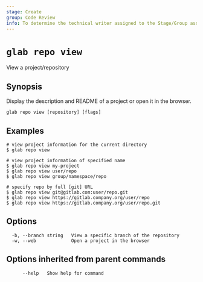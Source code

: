 ```yaml
---
stage: Create
group: Code Review
info: To determine the technical writer assigned to the Stage/Group associated with this page, see https://about.gitlab.com/handbook/product/ux/technical-writing/#assignments
---
```


<!--
This documentation is auto generated by a script.
Please do not edit this file directly, check cmd/gen-docs/docs.go.
-->

# `glab repo view`

View a project/repository

## Synopsis

Display the description and README of a project or open it in the browser.

```plaintext
glab repo view [repository] [flags]
```

## Examples

```plaintext
# view project information for the current directory
$ glab repo view

# view project information of specified name
$ glab repo view my-project
$ glab repo view user/repo
$ glab repo view group/namespace/repo

# specify repo by full [git] URL
$ glab repo view git@gitlab.com:user/repo.git
$ glab repo view https://gitlab.company.org/user/repo
$ glab repo view https://gitlab.company.org/user/repo.git

```

## Options

```plaintext
  -b, --branch string   View a specific branch of the repository
  -w, --web             Open a project in the browser
```

## Options inherited from parent commands

```plaintext
      --help   Show help for command
```
